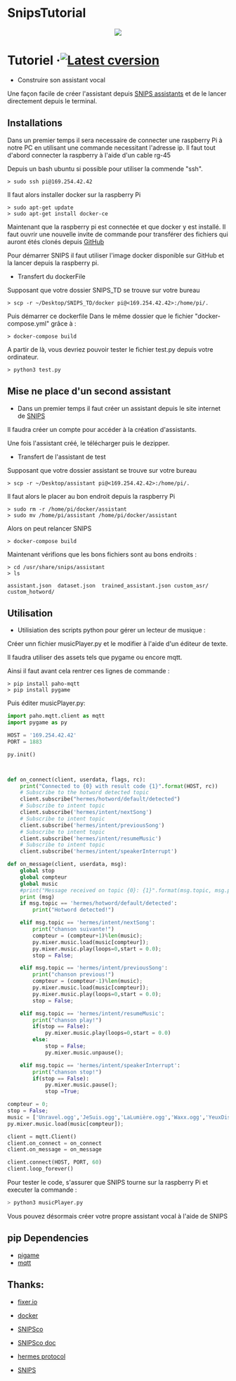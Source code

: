 # SnipsTutorial

<p align="center">
  <img src="https://camo.githubusercontent.com/49ba9a98bff75e6dc20a9cc4e2f85c77ac5279e4/68747470733a2f2f73332e616d617a6f6e6177732e636f6d2f6765742e646f63732e736e6970732e61692f7374617469632f696d616765732f77696b692f736e6970735f62616e6e65725f70726f642e706e67">
  
# Tutoriel &middot;[![Latest cversion](https://img.shields.io/badge/version-1.0.0-green.svg)](https://github.com/Davidchasseray/3-musketeers/tree/master/cash)


*  Construire son assistant vocal

Une façon facile de créer l'assistant depuis [SNIPS assistants](https://snips.ai/) et de le lancer directement depuis le terminal.




## Installations

Dans un premier temps il sera necessaire de connecter une raspberry Pi à notre PC en utilisant une commande necessitant l'adresse ip. Il faut tout d'abord connecter la raspberry à l'aide d'un cable rg-45


Depuis un bash ubuntu si possible pour utiliser la commende "ssh".
```
> sudo ssh pi@169.254.42.42
```

Il faut alors installer docker sur la raspberry Pi

```
> sudo apt-get update
> sudo apt-get install docker-ce
```


Maintenant que la raspberry pi est connectée et que docker y est installé. 
Il faut ouvrir une nouvelle invite de commande pour transférer des fichiers qui auront étés clonés depuis [GitHub](https://github.com/neallausson/SnipsTutorial/tree/master/SNIP%20TD) 


Pour démarrer SNIPS il faut utiliser l'image docker disponible sur GitHub et la lancer depuis la raspberry pi.

* Transfert du dockerFile

Supposant que votre dossier SNIPS_TD se trouve sur votre bureau
```
> scp -r ~/Desktop/SNIPS_TD/docker pi@<169.254.42.42>:/home/pi/.
```


Puis démarrer ce dockerfile Dans le même dossier que le fichier "docker-compose.yml" grâce à : 
```
> docker-compose build
```

A partir de là, vous devriez pouvoir tester le fichier test.py depuis votre ordinateur.
```
> python3 test.py
```
## Mise ne place d'un second assistant

* Dans un premier temps il faut créer un assistant depuis le site internet de [SNIPS](https://console.snips.ai/assistants/proj_9MBdrbdxddo?store=1)

Il faudra créer un compte pour accéder à la création d'assistants. 

Une fois l'assistant créé, le télécharger puis le dezipper.

 * Transfert de l'assistant de test

 Supposant que votre dossier assistant se trouve sur votre bureau
```
> scp -r ~/Desktop/assistant pi@<169.254.42.42>:/home/pi/.
```


Il faut alors le placer au bon endroit depuis la raspberry Pi 
```
> sudo rm -r /home/pi/docker/assistant
> sudo mv /home/pi/assistant /home/pi/docker/assistant
```

Alors on peut relancer SNIPS
```
> docker-compose build
```

Maintenant vérifions que les bons fichiers sont au bons endroits :

```
> cd /usr/share/snips/assistant
> ls

assistant.json  dataset.json  trained_assistant.json custom_asr/ custom_hotword/
```

## Utilisation
* Utilisiation des scripts python pour gérer un lecteur de musique :

Créer unn fichier musicPlayer.py et le modifier à l'aide d'un éditeur de texte.

Il faudra utiliser des assets tels que pygame ou encore mqtt. 

Ainsi il faut avant cela rentrer ces lignes de commande : 
```
> pip install paho-mqtt
> pip install pygame
```

Puis éditer musicPlayer.py:
```python
import paho.mqtt.client as mqtt
import pygame as py

HOST = '169.254.42.42'
PORT = 1883

py.init()



def on_connect(client, userdata, flags, rc):
    print("Connected to {0} with result code {1}".format(HOST, rc))
    # Subscribe to the hotword detected topic
    client.subscribe("hermes/hotword/default/detected")
    # Subscribe to intent topic
    client.subscribe('hermes/intent/nextSong')
    # Subscribe to intent topic
    client.subscribe('hermes/intent/previousSong')
    # Subscribe to intent topic
    client.subscribe('hermes/intent/resumeMusic')
    # Subscribe to intent topic
    client.subscribe('hermes/intent/speakerInterrupt')

def on_message(client, userdata, msg):
    global stop
    global compteur
    global music
    #print("Message received on topic {0}: {1}".format(msg.topic, msg.payload))
    print (msg)
    if msg.topic == 'hermes/hotword/default/detected':
        print("Hotword detected!")

    elif msg.topic == 'hermes/intent/nextSong':
        print("chanson suivante!")
        compteur = (compteur+1)%len(music);
        py.mixer.music.load(music[compteur]);
        py.mixer.music.play(loops=0,start = 0.0);
        stop = False;

    elif msg.topic == 'hermes/intent/previousSong':
        print("chanson previous!")
        compteur = (compteur-1)%len(music);
        py.mixer.music.load(music[compteur]);
        py.mixer.music.play(loops=0,start = 0.0);
        stop = False;

    elif msg.topic == 'hermes/intent/resumeMusic':
        print("chanson play!")
        if(stop == False):
            py.mixer.music.play(loops=0,start = 0.0)
        else:
            stop = False;
            py.mixer.music.unpause();

    elif msg.topic == 'hermes/intent/speakerInterrupt':
        print("chanson stop!")
        if(stop == False):
            py.mixer.music.pause();
            stop =True;

compteur = 0;
stop = False;
music = ['Unravel.ogg','JeSuis.ogg','LaLumière.ogg','Waxx.ogg','YeuxDisent.ogg'];
py.mixer.music.load(music[compteur]);

client = mqtt.Client()
client.on_connect = on_connect
client.on_message = on_message

client.connect(HOST, PORT, 60)
client.loop_forever()

```

Pour tester le code, s'assurer que SNIPS tourne sur la raspberry Pi et executer la commande :
```sh
> python3 musicPlayer.py
```

Vous pouvez désormais créer votre propre assistant vocal à l'aide de SNIPS

## pip Dependencies 

- [pigame](https://www.pygame.org/news)
- [mqtt](http://mqtt.org/)


## Thanks:

- [fixer.io](http://fixer.io/) 

- [docker](https://docs.docker.com/install/linux/docker-ce/ubuntu/#set-up-the-repository)

- [SNIPSco](https://snipsco.github.io/sam/tutorials/mqtt-python)

- [SNIPSco doc](https://github.com/snipsco/snips-platform-documentation/wiki/2.-Create-an-assistant-using-an-existing-bundle)


- [hermes protocol](https://github.com/snipsco/snips-platform-documentation/wiki/6.--Miscellaneous#hermes-protocol)


- [SNIPS](https://snips.ai/)

